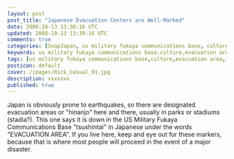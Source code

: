 ```yaml
---           
layout: post
post_title: "Japanese Evacuation Centers are Well-Marked"
date: 2008-10-13 13:38:16 UTC
updated: 2008-10-13 13:38:16 UTC
comments: true
categories: [SnapJapan, us military fukaya communications base, culture, evacuation area, japan, earthquake, hinanjo]
keywords: us military fukaya communications base,culture,evacuation area,japan,earthquake,hinanjo
tags: [us military fukaya communications base,culture,evacuation area,japan,earthquake,hinanjo]
posticon: default
cover: /images/Rick_Casual_01.jpg
description: xxxxxxx
published: true
---
```

 

[](http://www.flickr.com/photos/81796435@N00/2936439135 "View 'Around Gumisawa 200810' on Flickr.com")Japan is obviously prone to earthquakes, so there are designated evacuation areas or "hinanjo" here and there, usually in parks or stadiums (stadia?). This one says it is down in the US Military Fukaya Communications Base "tsushintai" in Japanese under the words "EVACUATION AREA". If you live here, keep and eye out for these markers, because that is where most people will proceed in the event of a major disaster. 

